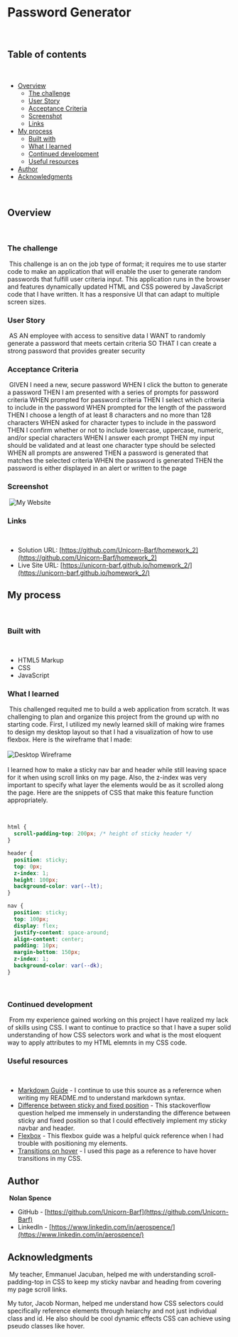 # Password Generator
​
## Table of contents
​
- [Overview](#overview)
  - [The challenge](#the-challenge)
  - [User Story](#user-story)
  - [Acceptance Criteria](#acceptance-criteria)
  - [Screenshot](#screenshot)
  - [Links](#links)
- [My process](#my-process)
  - [Built with](#built-with)
  - [What I learned](#what-i-learned)
  - [Continued development](#continued-development)
  - [Useful resources](#useful-resources)
- [Author](#author)
- [Acknowledgments](#acknowledgments)

​
## Overview
​
### The challenge
​
This challenge is an on the job type of format; it requires me to use starter code to make an application that will enable the user to generate random passwords that fulfill user criteria input.  This application runs in the browser and features dynamically updated HTML and CSS powered by JavaScript code that I have written.  It has a responsive UI that can adapt to multiple screen sizes.

### User Story
​
AS AN employee with access to sensitive data
I WANT to randomly generate a password that meets certain criteria
SO THAT I can create a strong password that provides greater security
​
### Acceptance Criteria
​
GIVEN I need a new, secure password
WHEN I click the button to generate a password
THEN I am presented with a series of prompts for password criteria
WHEN prompted for password criteria
THEN I select which criteria to include in the password
WHEN prompted for the length of the password
THEN I choose a length of at least 8 characters and no more than 128 characters
WHEN asked for character types to include in the password
THEN I confirm whether or not to include lowercase, uppercase, numeric, and/or special characters
WHEN I answer each prompt
THEN my input should be validated and at least one character type should be selected
WHEN all prompts are answered
THEN a password is generated that matches the selected criteria
WHEN the password is generated
THEN the password is either displayed in an alert or written to the page
​
### Screenshot
​
![My Website](./assets/images/screenshot.png)
​
### Links
​
- Solution URL: [https://github.com/Unicorn-Barf/homework_2](https://github.com/Unicorn-Barf/homework_2)
- Live Site URL: [https://unicorn-barf.github.io/homework_2/](https://unicorn-barf.github.io/homework_2/)
​
## My process
​
### Built with
​
- HTML5 Markup
- CSS
- JavaScript
​
### What I learned
​
This challenged requited me to build a web application from scratch.  It was challenging to plan and organize this project from the ground up with no starting code.  First, I utilized my newly learned skill of making wire frames to design my desktop layout so that I had a visualization of how to use flexbox.  Here is the wireframe that I made:\
\
![Desktop Wireframe](./assets/images/Port-WF-Desk1.png)\
\
I learned how to make a sticky nav bar and header while still leaving space for it when using scroll links on my page.  Also, the z-index was very important to specify what layer the elements would be as it scrolled along the page.  Here are the snippets of CSS that make this feature function appropriately.

​
```css
html {
  scroll-padding-top: 200px; /* height of sticky header */
}

header {
  position: sticky;
  top: 0px;
  z-index: 1;
  height: 100px;
  background-color: var(--lt);
}

nav {
  position: sticky;
  top: 100px;
  display: flex;
  justify-content: space-around;
  align-content: center;
  padding: 10px;
  margin-bottom: 150px;
  z-index: 1;
  background-color: var(--dk);
}
```
​
​
### Continued development
​
From my experience gained working on this project I have realized my lack of skills using CSS.  I want to continue to practice so that I have a super solid understanding of how CSS selectors work and what is the most eloquent way to apply attributes to my HTML elemnts in my CSS code.
### Useful resources
​
- [Markdown Guide](https://www.markdownguide.org/basic-syntax/) - I continue to use this source as a referernce when writing my README.md to understand markdown syntax.
- [Difference between sticky and fixed position](https://stackoverflow.com/questions/19501919/difference-between-positionsticky-and-positionfixed) - This stackoverflow question helped me immensely in understanding the difference between sticky and fixed position so that I could effectively implement my sticky navbar and header.
- [Flexbox](https://css-tricks.com/snippets/css/a-guide-to-flexbox/) - This flexbox guide was a helpful quick reference when I had trouble with positioning my elements.
- [Transitions on hover](https://developer.mozilla.org/en-US/docs/Web/CSS/CSS_Transitions/Using_CSS_transitions) - I used this page as a reference to have hover transitions in my CSS.
​
## Author
​
**Nolan Spence**
- GitHub - [https://github.com/Unicorn-Barf](https://github.com/Unicorn-Barf)
- LinkedIn - [https://www.linkedin.com/in/aerospence/](https://www.linkedin.com/in/aerospence/)
​
## Acknowledgments
​
My teacher, Emmanuel Jacuban, helped me with understanding scroll-padding-top in CSS to keep my sticky navbar and heading from covering my page scroll links.

My tutor, Jacob Norman, helped me understand how CSS selectors could specifically reference elements through heiarchy and not just individual class and id.  He also should be cool dynamic effects CSS can achieve using pseudo classes like hover.